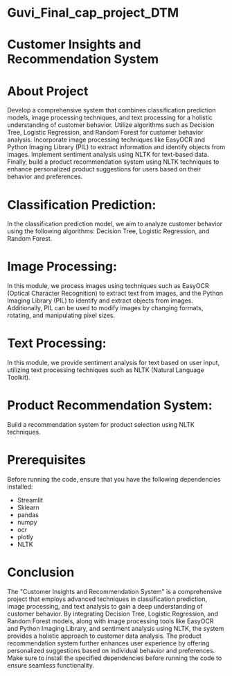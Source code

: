 # Guvi_Final_cap_project_DTM
# Customer Insights and Recommendation System

# About Project  

Develop a comprehensive system that combines classification prediction models, image processing techniques, and text processing for a holistic understanding of customer behavior. Utilize algorithms such as Decision Tree, Logistic Regression, and Random Forest for customer behavior analysis. Incorporate image processing techniques like EasyOCR and Python Imaging Library (PIL) to extract information and identify objects from images. Implement sentiment analysis using NLTK for text-based data. Finally, build a product recommendation system using NLTK techniques to enhance personalized product suggestions for users based on their behavior and preferences.

# Classification Prediction:

In the classification prediction model, we aim to analyze customer behavior using the following algorithms: Decision Tree, Logistic Regression, and Random Forest.
# Image Processing:

In this module, we process images using techniques such as EasyOCR (Optical Character Recognition) to extract text from images, and the Python Imaging Library (PIL) to identify and extract objects from images. Additionally, PIL can be used to modify images by changing formats, rotating, and manipulating pixel sizes.
# Text Processing:

In this module, we provide sentiment analysis for text based on user input, utilizing text processing techniques such as NLTK (Natural Language Toolkit).
# Product Recommendation System:

Build a recommendation system for product selection using NLTK techniques.
# Prerequisites

Before running the code, ensure that you have the following dependencies installed:

* Streamlit
* Sklearn
* pandas
* numpy
* ocr
* plotly
* NLTK

# Conclusion 

The "Customer Insights and Recommendation System" is a comprehensive project that employs advanced techniques in classification prediction, image processing, and text analysis to gain a deep understanding of customer behavior. By integrating Decision Tree, Logistic Regression, and Random Forest models, along with image processing tools like EasyOCR and Python Imaging Library, and sentiment analysis using NLTK, the system provides a holistic approach to customer data analysis. The product recommendation system further enhances user experience by offering personalized suggestions based on individual behavior and preferences. Make sure to install the specified dependencies before running the code to ensure seamless functionality.

